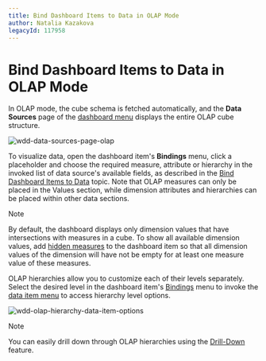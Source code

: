 ```yaml
---
title: Bind Dashboard Items to Data in OLAP Mode
author: Natalia Kazakova
legacyId: 117958
---
```

# Bind Dashboard Items to Data in OLAP Mode
In OLAP mode, the cube schema is fetched automatically, and the **Data Sources** page of the [dashboard menu](../ui-elements/dashboard-menu.md) displays the entire OLAP cube structure.

![wdd-data-sources-page-olap](../../../images/img126320.png)

To visualize data, open the dashboard item's **Bindings** menu, click a placeholder and choose the required measure, attribute or hierarchy in the invoked list of data source's available fields, as described in the [Bind Dashboard Items to Data](bind-dashboard-items-to-data-in-the-web-dashboard.md) topic. Note that OLAP measures can only be placed in the Values section, while dimension attributes and hierarchies can be placed within other data sections.

> [!NOTE]
> By default, the dashboard displays only dimension values that have intersections with measures in a cube. To show all available dimension values, add [hidden measures](hidden-data-items.md) to the dashboard item so that all dimension values of the dimension will have not be empty for at least one measure value of these measures.

OLAP hierarchies allow you to customize each of their levels separately. Select the desired level in the dashboard item's [Bindings](../ui-elements/dashboard-item-menu.md) menu to invoke the [data item menu](../ui-elements/data-item-menu.md) to access hierarchy level options.

![wdd-olap-hierarchy-data-item-options](../../../images/img126318.png)

> [!NOTE]
> You can easily drill down through OLAP hierarchies using the [Drill-Down](../interactivity/drill-down.md) feature.